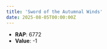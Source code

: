 ```yaml
---
title: 'Sword of the Autumnal Winds'
date: 2025-08-05T00:00:00Z
---
```

- **RAP**: 6772
- **Value**: -1
